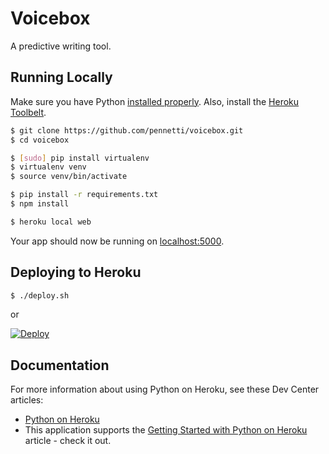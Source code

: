 # Voicebox

A predictive writing tool.

## Running Locally

Make sure you have Python [installed properly](http://install.python-guide.org).  Also, install the [Heroku Toolbelt](https://toolbelt.heroku.com/).

```sh
$ git clone https://github.com/pennetti/voicebox.git
$ cd voicebox

$ [sudo] pip install virtualenv
$ virtualenv venv
$ source venv/bin/activate

$ pip install -r requirements.txt
$ npm install

$ heroku local web
```

Your app should now be running on [localhost:5000](http://localhost:5000/).

## Deploying to Heroku

```sh
$ ./deploy.sh
```
or

[![Deploy](https://www.herokucdn.com/deploy/button.png)](https://heroku.com/deploy)

## Documentation

For more information about using Python on Heroku, see these Dev Center articles:

- [Python on Heroku](https://devcenter.heroku.com/categories/python)
- This application supports the [Getting Started with Python on Heroku](https://devcenter.heroku.com/articles/getting-started-with-python) article - check it out.